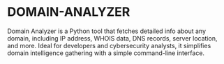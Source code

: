 # DOMAIN-ANALYZER
Domain Analyzer is a Python tool that fetches detailed info about any domain, including IP address, WHOIS data, DNS records, server location, and more. Ideal for developers and cybersecurity analysts, it simplifies domain intelligence gathering with a simple command-line interface.
